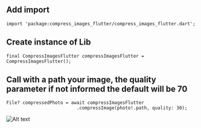 ## Add import
```import 'package:compress_images_flutter/compress_images_flutter.dart';```

## Create instance of Lib 
```final CompressImagesFlutter compressImagesFlutter = CompressImagesFlutter();```


## Call with a path your image, the quality parameter if not informed the default will be 70

```
File? compressedPhoto = await compressImagesFlutter
                          .compressImage(photo!.path, quality: 30);
```

![Alt text](/simulator_screenshot_B9992740-087D-4658-A5ED-A8DE26E48C49.png?raw=true "Title")
